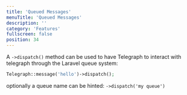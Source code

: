 ```yaml
---
title: 'Queued Messages'
menuTitle: 'Queued Messages'
description: ''
category: 'Features'
fullscreen: false 
position: 34
---
```


A `->dispatch()` method can be used to have Telegraph to interact with telegraph through the Laravel queue system:


```php
Telegraph::message('hello')->dispatch();
```


optionally a queue name can be hinted: `->dispatch('my queue')`
